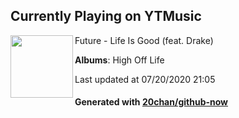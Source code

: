## Currently Playing on YTMusic

[<img align="left" width="100" src="https://lh3.googleusercontent.com/KJ5CgsKFS1nDOJgA6wSkVYKpoKbAZSymG8DCbAnyffJ7MGnQwuqNSSd612_C5ib7DZbkeEKgDt_JVn-8AA">](https://music.youtube.com/channel/UC1_liDR4fRFJgH4HoJeV8cw)

Future - Life Is Good (feat. Drake)

**Albums**: High Off Life

Last updated at 07/20/2020 21:05

#### Generated with [20chan/github-now](https://github.com/20chan/github-now)


<!--
**20chan/20chan** is a ✨ _special_ ✨ repository because its `README.md` (this file) appears on your GitHub profile.

Here are some ideas to get you started:

- 🔭 I’m currently working on ...
- 🌱 I’m currently learning ...
- 👯 I’m looking to collaborate on ...
- 🤔 I’m looking for help with ...
- 💬 Ask me about ...
- 📫 How to reach me: ...
- 😄 Pronouns: ...
- ⚡ Fun fact: ...
-->
